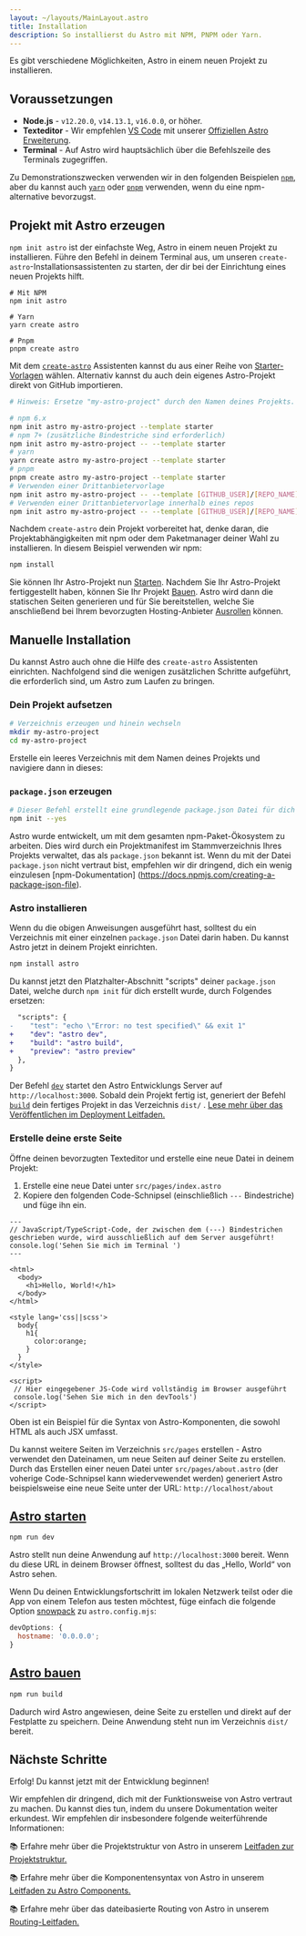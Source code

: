 ```yaml
---
layout: ~/layouts/MainLayout.astro
title: Installation
description: So installierst du Astro mit NPM, PNPM oder Yarn.
---
```


Es gibt verschiedene Möglichkeiten, Astro in einem neuen Projekt zu installieren.

## Voraussetzungen

- **Node.js** - `v12.20.0`, `v14.13.1`, `v16.0.0`, or höher.
- **Texteditor** - Wir empfehlen [VS Code](https://code.visualstudio.com/) mit unserer [Offiziellen Astro Erweiterung](https://marketplace.visualstudio.com/items?itemName=astro-build.astro-vscode).
- **Terminal** - Auf Astro wird hauptsächlich über die Befehlszeile des Terminals zugegriffen.

Zu Demonstrationszwecken verwenden wir in den folgenden Beispielen [`npm`](https://www.npmjs.com/), aber du kannst auch [`yarn`](https://yarnpkg.com/) oder [`pnpm`](https://pnpm.io/) verwenden, wenn du eine npm-alternative bevorzugst.

## Projekt mit Astro erzeugen

`npm init astro` ist der einfachste Weg, Astro in einem neuen Projekt zu installieren. Führe den Befehl in deinem Terminal aus, um unseren `create-astro`-Installationsassistenten zu starten, der dir bei der Einrichtung eines neuen Projekts hilft.

```shell
# Mit NPM
npm init astro

# Yarn
yarn create astro

# Pnpm
pnpm create astro
```

Mit dem [`create-astro`](https://github.com/snowpackjs/astro/tree/main/packages/create-astro) Assistenten kannst du aus einer Reihe von [Starter-Vorlagen](https://github.com/snowpackjs/astro/tree/main/examples) wählen. Alternativ kannst du auch dein eigenes Astro-Projekt direkt von GitHub importieren.

```bash
# Hinweis: Ersetze "my-astro-project" durch den Namen deines Projekts.

# npm 6.x
npm init astro my-astro-project --template starter
# npm 7+ (zusätzliche Bindestriche sind erforderlich)
npm init astro my-astro-project -- --template starter
# yarn
yarn create astro my-astro-project --template starter
# pnpm
pnpm create astro my-astro-project --template starter
# Verwenden einer Drittanbietervorlage
npm init astro my-astro-project -- --template [GITHUB_USER]/[REPO_NAME]
# Verwenden einer Drittanbietervorlage innerhalb eines repos
npm init astro my-astro-project -- --template [GITHUB_USER]/[REPO_NAME]/path/to/template
```

Nachdem `create-astro` dein Projekt vorbereitet hat, denke daran, die Projektabhängigkeiten mit npm oder dem Paketmanager deiner Wahl zu installieren. In diesem Beispiel verwenden wir npm:

```bash
npm install
```

Sie können Ihr Astro-Projekt nun [Starten](#start-astro). Nachdem Sie Ihr Astro-Projekt fertiggestellt haben, können Sie Ihr Projekt [Bauen](#build-astro). Astro wird dann die statischen Seiten generieren und für Sie bereitstellen, welche Sie anschließend bei Ihrem bevorzugten Hosting-Anbieter [Ausrollen](/guides/deploy) können.


## Manuelle Installation

Du kannst Astro auch ohne die Hilfe des `create-astro` Assistenten einrichten. Nachfolgend sind die wenigen zusätzlichen Schritte aufgeführt, die erforderlich sind, um Astro zum Laufen zu bringen. 

### Dein Projekt aufsetzen

```bash
# Verzeichnis erzeugen und hinein wechseln
mkdir my-astro-project
cd my-astro-project
```

Erstelle ein leeres Verzeichnis mit dem Namen deines Projekts und navigiere dann in dieses:

### `package.json` erzeugen

```bash
# Dieser Befehl erstellt eine grundlegende package.json Datei für dich 
npm init --yes
```

Astro wurde entwickelt, um mit dem gesamten npm-Paket-Ökosystem zu arbeiten. Dies wird durch ein Projektmanifest im Stammverzeichnis Ihres Projekts verwaltet, das als `package.json` bekannt ist. Wenn du mit der Datei `package.json` nicht vertraut bist, empfehlen wir dir dringend, dich ein wenig einzulesen [npm-Dokumentation] (https://docs.npmjs.com/creating-a-package-json-file). 

### Astro installieren

Wenn du die obigen Anweisungen ausgeführt hast, solltest du ein Verzeichnis mit einer einzelnen `package.json` Datei darin haben. Du kannst Astro jetzt in deinem Projekt einrichten. 

```bash
npm install astro
```
Du kannst jetzt den Platzhalter-Abschnitt "scripts" deiner `package.json` Datei, welche durch `npm init` für dich erstellt wurde, durch Folgendes ersetzen: 

```diff
  "scripts": {
-    "test": "echo \"Error: no test specified\" && exit 1"
+    "dev": "astro dev",
+    "build": "astro build",
+    "preview": "astro preview"
  },
}
```
Der Befehl [`dev`](#start-astro) startet den Astro Entwicklungs Server auf `http://localhost:3000`. Sobald dein Projekt fertig ist, generiert der Befehl [`build`](#build-astro) dein fertiges Projekt in das Verzeichnis `dist/` . [Lese mehr über das Veröffentlichen im Deployment Leitfaden.](/guides/deploy) 

### Erstelle deine erste Seite


Öffne deinen bevorzugten Texteditor und erstelle eine neue Datei in deinem Projekt: 

1. Erstelle eine neue Datei unter `src/pages/index.astro`
2. Kopiere den folgenden Code-Schnipsel (einschließlich `---` Bindestriche) und füge ihn ein. 

```astro
---
// JavaScript/TypeScript-Code, der zwischen dem (---) Bindestrichen geschrieben wurde, wird ausschließlich auf dem Server ausgeführt!
console.log('Sehen Sie mich im Terminal ')
---

<html>
  <body>
    <h1>Hello, World!</h1>
  </body>
</html>

<style lang='css||scss'>
  body{
    h1{
      color:orange;
    }
  }
</style>

<script>
 // Hier eingegebener JS-Code wird vollständig im Browser ausgeführt 
 console.log('Sehen Sie mich in den devTools')
</script>
```

Oben ist ein Beispiel für die Syntax von Astro-Komponenten, die sowohl HTML als auch JSX umfasst.

Du kannst weitere Seiten im Verzeichnis `src/pages` erstellen - Astro verwendet den Dateinamen, um neue Seiten auf deiner Seite zu erstellen. Durch das Erstellen einer neuen Datei unter `src/pages/about.astro` (der voherige Code-Schnipsel kann wiedervewendet werden) generiert Astro beispielsweise eine neue Seite unter der URL: `http://localhost/about` 


## [Astro starten](#start-astro)

```bash
npm run dev
```

Astro stellt nun deine Anwendung auf `http://localhost:3000` bereit. Wenn du diese URL in deinem Browser öffnest, solltest du das „Hello, World“ von Astro sehen. 

Wenn Du deinen Entwicklungsfortschritt im lokalen Netzwerk teilst oder die App von einem Telefon aus testen möchtest, füge einfach die folgende Option [snowpack](https://www.snowpack.dev/reference/configuration#devoptionshostname) zu `astro.config.mjs`: 

```js
devOptions: {
  hostname: '0.0.0.0';
}
```

## [Astro bauen](#build-astro)

```bash
npm run build
```

Dadurch wird Astro angewiesen, deine Seite zu erstellen und direkt auf der Festplatte zu speichern. Deine Anwendung steht nun im Verzeichnis `dist/` bereit.

## Nächste Schritte

Erfolg! Du kannst jetzt mit der Entwicklung beginnen!

Wir empfehlen dir dringend, dich mit der Funktionsweise von Astro vertraut zu machen. Du kannst dies tun, indem du unsere Dokumentation weiter erkundest. Wir empfehlen dir insbesondere folgende weiterführende Informationen:

📚 Erfahre mehr über die Projektstruktur von Astro in unserem [Leitfaden zur Projektstruktur.](/core-concepts/project-structure)

📚 Erfahre mehr über die Komponentensyntax von Astro in unserem [Leitfaden zu Astro Components.](/core-concepts/astro-components) 

📚 Erfahre mehr über das dateibasierte Routing von Astro in unserem [Routing-Leitfaden.](core-concepts/astro-pages)
